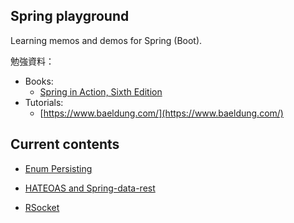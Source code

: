 ## Spring playground

Learning memos and demos for Spring (Boot).

勉強資料：

* Books:
    - [Spring in Action, Sixth Edition](https://www.manning.com/books/spring-in-action-sixth-edition)
* Tutorials:
    - [https://www.baeldung.com/](https://www.baeldung.com/)

## Current contents

* [Enum Persisting](https://github.com/monkeyWzr/SpringPlayground/tree/main/src/main/java/playground/enum_persisting)
* [HATEOAS and Spring-data-rest](https://github.com/monkeyWzr/SpringPlayground/tree/main/src/main/java/playground/hateoas)

* [RSocket](https://github.com/monkeyWzr/SpringPlayground/tree/main/src/main/java/playground/rsocket)
